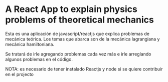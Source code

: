 # A React App to explain physics problems of theoretical mechanics

Esta es una aplicación de javascript/reactjs que explica problemas de mecánica
teórica. Los temas que abarca son de la mecánica lagrangiana y mecánica
hamiltoniana. 

Se tratará de irle agregando problemas cada vez más e irle arreglando algunos
problemas en el código.

NOTA: es necesario de tener instalado Reactjs y node si se quiere contribuir en el projecto 

